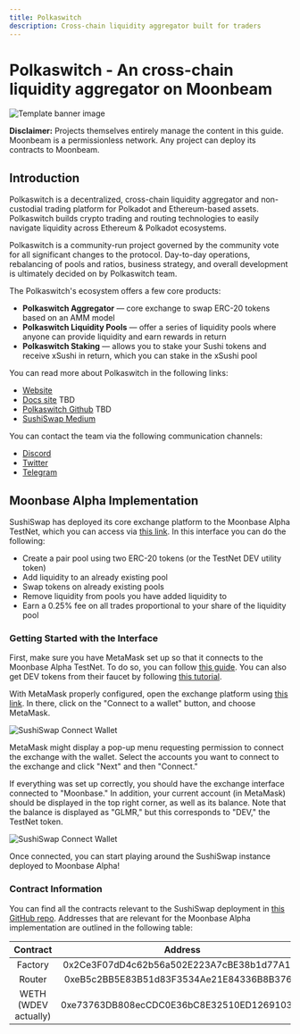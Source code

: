 ```yaml
---
title: Polkaswitch
description: Cross-chain liquidity aggregator built for traders
---
```


# Polkaswitch - An cross-chain liquidity aggregator on Moonbeam

![Template banner image](./images/template-banner.png)

**Disclaimer:** Projects themselves entirely manage the content in this guide. Moonbeam is a permissionless network. Any project can deploy its contracts to Moonbeam.

## Introduction

Polkaswitch is a decentralized, cross-chain liquidity aggregator and non-custodial trading platform for Polkadot and Ethereum-based assets. Polkaswitch builds crypto trading and routing technologies to easily navigate liquidity across Ethereum & Polkadot ecosystems.

Polkaswitch is a community-run project governed by the community vote for all significant changes to the protocol. Day-to-day operations, rebalancing of pools and ratios, business strategy, and overall development is ultimately decided on by Polkaswitch team.

The Polkaswitch's ecosystem offers a few core products:

 - **Polkaswitch Aggregator** — core exchange to swap ERC-20 tokens based on an AMM model
 - **Polkaswitch Liquidity Pools** — offer a series of liquidity pools where anyone can provide liquidity and earn rewards in return
 - **Polkaswitch Staking** — allows you to stake your Sushi tokens and receive xSushi in return, which you can stake in the xSushi pool

You can read more about Polkaswitch in the following links:

 - [Website](https://polkaswitch.com/)
 - [Docs site](https://docs.sushi.com/) TBD
 - [Polkaswitch Github](https://github.com/sushiswap) TBD
 - [SushiSwap Medium](https://sushiswapchef.medium.com/) 

You can contact the team via the following communication channels:

 - [Discord](https://discord.gg/NVPXN4e)
 - [Twitter](https://twitter.com/polkaswitch)
 - [Telegram](http://t.me/polkaswitchANN)

## Moonbase Alpha Implementation

SushiSwap has deployed its core exchange platform to the Moonbase Alpha TestNet, which you can access via [this link](https://staging.sushi.com/). In this interface you can do the following:

 - Create a pair pool using two ERC-20 tokens (or the TestNet DEV utility token)
 - Add liquidity to an already existing pool
 - Swap tokens on already existing pools
 - Remove liquidity from pools you have added liquidity to
 - Earn a 0.25% fee on all trades proportional to your share of the liquidity pool


### Getting Started with the Interface

First, make sure you have MetaMask set up so that it connects to the Moonbase Alpha TestNet. To do so, you can follow [this guide](/integrations/wallets/metamask/). You can also get DEV tokens from their faucet by following [this tutorial](/getting-started/testnet/faucet/).

With MetaMask properly configured, open the exchange platform using [this link](https://staging.sushi.com/). In there, click on the "Connect to a wallet" button, and choose MetaMask.

![SushiSwap Connect Wallet](../images/sushiswap/dapps-sushiswap-1.png)

MetaMask might display a pop-up menu requesting permission to connect the exchange with the wallet. Select the accounts you want to connect to the exchange and click "Next" and then "Connect." 

If everything was set up correctly, you should have the exchange interface connected to "Moonbase." In addition, your current account (in MetaMask) should be displayed in the top right corner, as well as its balance. Note that the balance is displayed as "GLMR," but this corresponds to "DEV," the TestNet token.

![SushiSwap Connect Wallet](../images/sushiswap/dapps-sushiswap-2.png)

Once connected, you can start playing around the SushiSwap instance deployed to Moonbase Alpha!

### Contract Information

You can find all the contracts relevant to the SushiSwap deployment in [this GitHub repo](https://github.com/sushiswap/sushiswap). Addresses that are relevant for the Moonbase Alpha implementation are outlined in the following table:

|       Contract       |                  Address                   |
| :------------------: | :----------------------------------------: |
|       Factory        | 0x2Ce3F07dD4c62b56a502E223A7cBE38b1d77A1b5 |
|        Router        | 0xeB5c2BB5E83B51d83F3534Ae21E84336B8B376ef |
| WETH (WDEV actually) | 0xe73763DB808ecCDC0E36bC8E32510ED126910394 |

